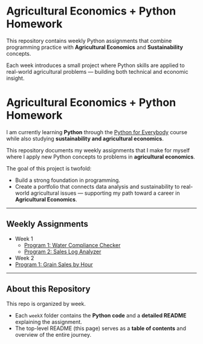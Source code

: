 # Agricultural Economics + Python Homework

This repository contains weekly Python assignments that combine 
programming practice with **Agricultural Economics** and 
**Sustainability** concepts.  

Each week introduces a small project where Python skills are applied to 
real-world agricultural problems — building both technical and economic insight.
# Agricultural Economics + Python Homework

I am currently learning **Python** through the [Python for Everybody](https://www.py4e.com/) course while also studying **sustainability and agricultural economics**.  

This repository documents my weekly assignments that I make for myself where I apply new Python concepts to problems in **agricultural economics**.  

The goal of this project is twofold:  
- Build a strong foundation in programming.  
- Create a portfolio that connects data analysis and sustainability to 
  real-world agricultural issues — supporting my path toward a career in **Agricultural Economics**.

---

## Weekly Assignments
- Week 1
  - [Program 1: Water Compliance Checker](week1/wateruse.py)
  - [Program 2: Sales Log Analyzer](week1/sales_analyzer.py)
- Week 2
- [Program 1: Grain Sales by Hour](week2/README.md)

---

## About this Repository
This repo is organized by week.  
- Each `weekX` folder contains the **Python code** and a **detailed README** explaining the assignment.  
- The top-level README (this page) serves as a **table of contents** and overview of the entire journey.  

